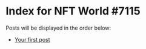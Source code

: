 # Index for NFT World #7115
Posts will be displayed in the order below:

- [Your first post](./001-first.md)

